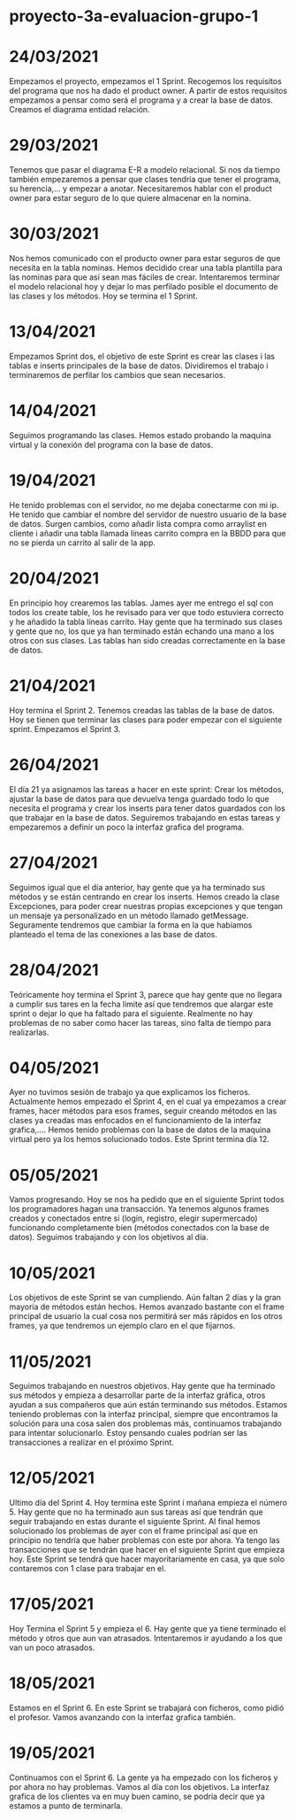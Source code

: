 # proyecto-3a-evaluacion-grupo-1

# 24/03/2021

Empezamos el proyecto, empezamos el 1 Sprint. Recogemos los requisitos del programa que nos ha dado el product owner. A partir de estos requisitos empezamos a pensar como será el programa y a crear la base de datos. Creamos el diagrama entidad relación.

# 29/03/2021

Tenemos que pasar el diagrama E-R a modelo relacional. Si nos da tiempo también empezaremos a pensar que clases tendría que tener el programa, su herencia,… y empezar a anotar. Necesitaremos hablar con el product owner para estar seguro de lo que quiere almacenar en la nomina. 

# 30/03/2021

Nos hemos comunicado con el producto owner para estar seguros de que necesita en la tabla nominas. Hemos decidido crear una tabla plantilla para las nominas para que así sean mas fáciles de crear. Intentaremos terminar el modelo relacional hoy y dejar lo mas perfilado posible el documento de las clases y los métodos. Hoy se termina el 1 Sprint.

# 13/04/2021

Empezamos Sprint dos, el objetivo de este Sprint es crear las clases i las tablas e inserts principales de la base de datos. Dividiremos el trabajo i terminaremos de perfilar los cambios que sean necesarios.

# 14/04/2021

Seguimos programando las clases. Hemos estado probando la maquina virtual y la conexión del programa con la base de datos.

# 19/04/2021

He tenido problemas con el servidor, no me dejaba conectarme con mi ip. He tenido que cambiar el nombre del servidor de nuestro usuario de la base de datos. Surgen cambios, como añadir lista compra como arraylist en cliente i añadir una tabla llamada líneas carrito compra en la BBDD para que no se pierda un carrito al salir de la app.

# 20/04/2021

En principio hoy crearemos las tablas. James ayer me entrego el sql con todos los create table, los he revisado para ver que todo estuviera correcto y he añadido la tabla líneas carrito. Hay gente que ha terminado sus clases y gente que no, los que ya han terminado están echando una mano a los otros con sus clases. Las tablas han sido creadas correctamente en la base de datos.

# 21/04/2021

Hoy termina el Sprint 2. Tenemos creadas las tablas de la base de datos. Hoy se tienen que terminar las clases para poder empezar con el siguiente sprint. Empezamos el Sprint 3.

# 26/04/2021

El día 21 ya asignamos las tareas a hacer en este sprint: Crear los métodos, ajustar la base de datos para que devuelva tenga guardado todo lo que necesita el programa y crear los inserts para tener datos guardados con los que trabajar en la base de datos. Seguiremos trabajando en estas tareas y empezaremos a definir un poco la interfaz grafica del programa.

# 27/04/2021

Seguimos igual que el día anterior, hay gente que ya ha terminado sus métodos y se están centrando en crear los inserts. Hemos creado la clase Excepciones, para poder crear nuestras propias excepciones y que tengan un mensaje ya personalizado en un método llamado getMessage. Seguramente tendremos que cambiar la forma en la que habíamos planteado el tema de las conexiones a las base de datos.

# 28/04/2021

Teóricamente hoy termina el Sprint 3, parece que hay gente que no llegara a cumplir sus tares en la fecha limite así que tendremos que alargar este sprint o dejar lo que ha faltado para el siguiente. Realmente no hay problemas de no saber como hacer las tareas, sino falta de tiempo para realizarlas.

# 04/05/2021

Ayer no tuvimos sesión de trabajo ya que explicamos los ficheros. Actualmente hemos empezado el Sprint 4, en el cual ya empezamos a crear frames, hacer métodos para esos frames, seguir creando métodos en las clases ya creadas mas enfocados en el funcionamiento de la interfaz grafica,…. Hemos tenido problemas con la base de datos de la maquina virtual pero ya los hemos solucionado todos. Este Sprint termina día 12.

# 05/05/2021

Vamos progresando. Hoy se nos ha pedido que en el siguiente Sprint todos los programadores hagan una transacción. Ya tenemos algunos frames creados y conectados entre si (login, registro, elegir supermercado) funcionando completamente bien (métodos conectados con la base de datos). Seguimos trabajando y con los objetivos al día.

# 10/05/2021

Los objetivos de este Sprint se van cumpliendo. Aún faltan 2 días y la gran mayoría de métodos están hechos. Hemos avanzado bastante con el frame principal de usuario la cual cosa nos permitirá ser más rápidos en los otros frames, ya que tendremos un ejemplo claro en el que fijarnos.

# 11/05/2021

Seguimos trabajando en nuestros objetivos. Hay gente que ha terminado sus métodos y empieza a desarrollar parte de la interfaz gráfica, otros ayudan a sus compañeros que aún están terminando sus métodos. Estamos teniendo problemas con la interfaz principal, siempre que encontramos la solución para una cosa salen dos problemas más, continuamos trabajando para intentar solucionarlo. Estoy pensando cuales podrían ser las transacciones a realizar en el próximo Sprint.

# 12/05/2021

Ultimo día del Sprint 4. Hoy termina este Sprint i mañana empieza el número 5. Hay gente que no ha terminado aun sus tareas así que tendrán que seguir trabajando en estas durante el siguiente Sprint. Al final hemos solucionado los problemas de ayer con el frame principal así que en principio no tendría que haber problemas con este por ahora. Ya tengo las transacciones que se tendrán que hacer en el siguiente Sprint que empieza hoy. Este Sprint se tendrá que hacer mayoritariamente en casa, ya que solo contaremos con 1 clase para trabajar en el.

# 17/05/2021

Hoy Termina el Sprint 5 y empieza el 6. Hay gente que ya tiene terminado el método y otros que aun van atrasados. Intentaremos ir ayudando a los que van un poco atrasados.

# 18/05/2021

Estamos en el Sprint 6. En este Sprint se trabajará con ficheros, como pidió el profesor. Vamos avanzando con la interfaz grafica también. 

# 19/05/2021

Continuamos con el Sprint 6. La gente ya ha empezado con los ficheros y por ahora no hay problemas. Vamos al día con los objetivos. La interfaz grafica de los clientes va en muy buen camino, se podría decir que ya estamos a punto de terminarla.
